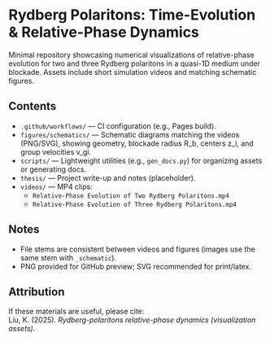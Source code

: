 # Rydberg Polaritons: Time-Evolution & Relative-Phase Dynamics

Minimal repository showcasing numerical visualizations of relative-phase evolution for two and three Rydberg polaritons in a quasi-1D medium under blockade. Assets include short simulation videos and matching schematic figures.

## Contents
- `.github/workflows/` — CI configuration (e.g., Pages build).
- `figures/schematics/` — Schematic diagrams matching the videos (PNG/SVG), showing geometry, blockade radius R_b, centers z_i, and group velocities v_gi.
- `scripts/` — Lightweight utilities (e.g., `gen_docs.py`) for organizing assets or generating docs.
- `thesis/` — Project write-up and notes (placeholder).
- `videos/` — MP4 clips:
  - `Relative-Phase Evolution of Two Rydberg Polaritons.mp4`
  - `Relative-Phase Evolution of Three Rydberg Polaritons.mp4`

## Notes
- File stems are consistent between videos and figures (images use the same stem with `_schematic`).
- PNG provided for GitHub preview; SVG recommended for print/latex.

## Attribution
If these materials are useful, please cite:  
Liu, K. (2025). *Rydberg-polaritons relative-phase dynamics (visualization assets)*.
